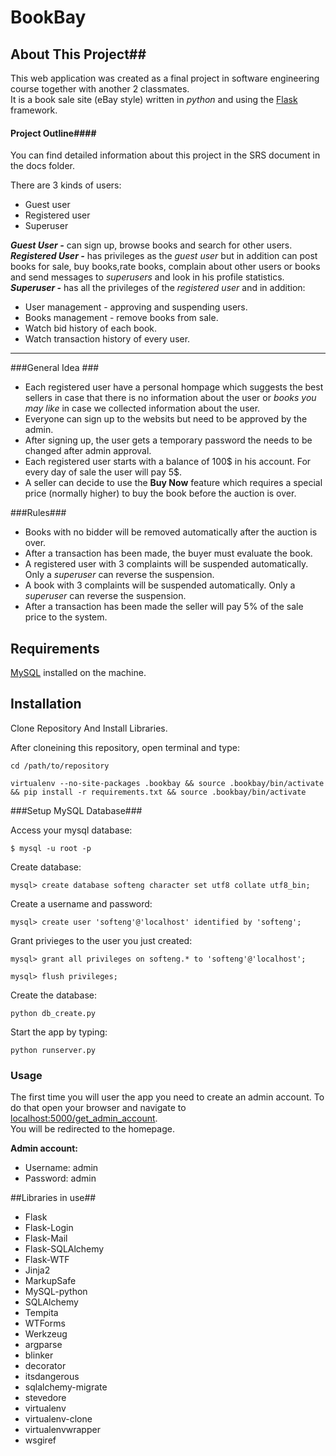 # BookBay #

## About This Project##
This web application was created as a final project in software engineering course together with another 2 classmates.  
It is a book sale site (eBay style) written in *python* and using the [Flask](http://flask.pocoo.org) framework.

#### Project Outline####
You can find detailed information about this project in the SRS document in the docs folder. 

There are 3 kinds of users:

* Guest user
* Registered user
* Superuser


***Guest User -*** can sign up, browse books and search for other users.  
***Registered User -*** has privileges as the *guest user* but in addition can post books for sale, buy books,rate books, complain about other users or books and send messages to *superusers* and look in his profile statistics.  
***Superuser -*** has all the privileges of the *registered user* and in addition:  

* User management - approving and suspending users. 
* Books management - remove books from sale.
* Watch bid history of each book.
* Watch transaction history of every user.

---
###General Idea ###
* Each registered user have a personal hompage which suggests the best sellers in case that there is no information about the user or *books you may like* in case we collected information about the user. 
* Everyone can sign up to the websits but need to be approved by the admin.
* After signing up, the user gets a temporary password the needs to be changed after admin approval.
* Each registered user starts with a balance of 100$ in his account. For every day of sale the user will pay 5$.
* A seller can decide to use the **Buy Now** feature which requires a special price (normally higher) to buy the book before the auction is over.

###Rules###
* Books with no bidder will be removed automatically after the auction is over.
* After a transaction has been made, the buyer must evaluate the book. 
* A registered user with 3 complaints will be suspended automatically. Only a *superuser* can reverse the suspension. 
* A book with 3 complaints will be suspended automatically. Only a *superuser* can reverse the suspension. 
* After a transaction has been made the seller will pay 5% of the sale price to the system.


## Requirements ##
[MySQL](http://www.mysql.com/downloads/) installed on the machine.


## Installation #
Clone Repository And Install Libraries.

After cloneining this repository, open terminal and type:
```
cd /path/to/repository

virtualenv --no-site-packages .bookbay && source .bookbay/bin/activate && pip install -r requirements.txt && source .bookbay/bin/activate
```
###Setup MySQL Database###

Access your mysql database:
```
$ mysql -u root -p
```

Create database:
```
mysql> create database softeng character set utf8 collate utf8_bin;
```

Create a username and password:
```
mysql> create user 'softeng'@'localhost' identified by 'softeng';
```

Grant privieges to the user you just created:

```
mysql> grant all privileges on softeng.* to 'softeng'@'localhost';
```

```
mysql> flush privileges;
```

Create the database:
```
python db_create.py
```

Start the app by typing:
```
python runserver.py
```


### Usage ###
The first time you will user the app you need to create an admin account. To do that open your browser and navigate to [localhost:5000/get_admin_account](localhost:5000/get_admin_account).  
You will be redirected to the homepage.  

**Admin account:**  

* Username: admin
* Password: admin  



##Libraries in use##
* Flask
* Flask-Login
* Flask-Mail
* Flask-SQLAlchemy
* Flask-WTF
* Jinja2
* MarkupSafe
* MySQL-python
* SQLAlchemy
* Tempita
* WTForms
* Werkzeug
* argparse
* blinker
* decorator
* itsdangerous
* sqlalchemy-migrate
* stevedore
* virtualenv
* virtualenv-clone
* virtualenvwrapper
* wsgiref
